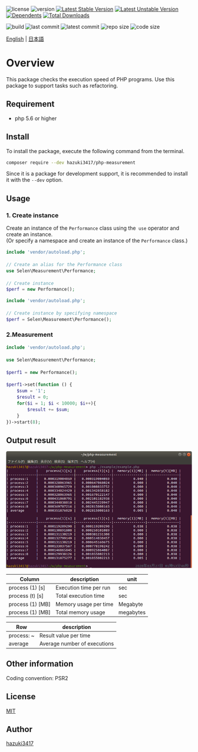 ![license](https://img.shields.io/github/license/hazuki3417/php-measurement) ![version](https://img.shields.io/packagist/php-v/hazuki3417/php-measurement) [![Latest Stable Version](https://poser.pugx.org/hazuki3417/php-measurement/v)](//packagist.org/packages/hazuki3417/php-measurement) [![Latest Unstable Version](https://poser.pugx.org/hazuki3417/php-measurement/v/unstable)](//packagist.org/packages/hazuki3417/php-measurement) [![Dependents](https://poser.pugx.org/hazuki3417/php-measurement/dependents)](//packagist.org/packages/hazuki3417/php-measurement) [![Total Downloads](https://poser.pugx.org/hazuki3417/php-measurement/downloads)](//packagist.org/packages/hazuki3417/php-measurement) 

<!-- ![tag](https://img.shields.io/github/v/tag/hazuki3417/php-measurement)  -->
![build](https://img.shields.io/gitlab/pipeline/hazuki3417/php-measurement) ![last commit](https://img.shields.io/github/last-commit/hazuki3417/php-measurement) ![latest commit](https://img.shields.io/github/commits-since/hazuki3417/php-measurement/1.1.0) ![repo size](https://img.shields.io/github/repo-size/hazuki3417/php-measurement) ![code size](https://img.shields.io/github/languages/code-size/hazuki3417/php-measurement)


[English](README.md) | [日本語](README.ja.md)

# Overview

This package checks the execution speed of PHP programs.
Use this package to support tasks such as refactoring.

## Requirement
- php 5.6 or higher
 

## Install

To install the package, execute the following command from the terminal.

```sh
composer require --dev hazuki3417/php-measurement
```

Since it is a package for development support, it is recommended to install it with the `--dev` option.


## Usage

### 1. Create instance
Create an instance of the `Performance` class using the` use` operator and create an instance.  
(Or specify a namespace and create an instance of the `Performance` class.)

```php
include 'vendor/autoload.php';

// Create an alias for the Performance class
use Selen\Measurement\Performance;

// Create instance
$perf = new Performance();

```

```php
include 'vendor/autoload.php';

// Create instance by specifying namespace
$perf = Selen\Measurement\Performance();

```

### 2.Measurement

```php
include 'vendor/autoload.php';

use Selen\Measurement\Performance;

$perf1 = new Performance();

$perf1->set(function () {
    $sum = '1';
    $result = 0;
    for($i = 1; $i < 10000; $i++){
        $result += $sum;
    }
})->start(8);
```


## Output result

![performance](docs/images/performance.png)


| Column | description | unit |
| --- | --- | --- |
| process (1) [s] | Execution time per run | sec |
| process (t) [s] | Total execution time | sec ||
| process (1) [MB] | Memory usage per time | Megabyte |
| process (1) [MB] | Total memory usage | megabytes |

| Row | description |
| --- | --- |
| process: ~ | Result value per time |
| average | Average number of executions |

## Other information

Coding convention: PSR2


## License
[MIT](https://github.com/hazuki3417/php-measurement/blob/master/LICENSE)

## Author

[hazuki3417](https://github.com/hazuki3417)
